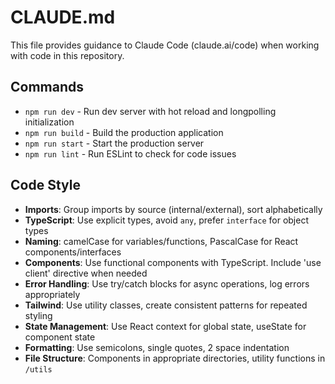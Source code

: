 # CLAUDE.md

This file provides guidance to Claude Code (claude.ai/code) when working with code in this repository.

## Commands
- `npm run dev` - Run dev server with hot reload and longpolling initialization
- `npm run build` - Build the production application
- `npm run start` - Start the production server
- `npm run lint` - Run ESLint to check for code issues

## Code Style
- **Imports**: Group imports by source (internal/external), sort alphabetically
- **TypeScript**: Use explicit types, avoid `any`, prefer `interface` for object types
- **Naming**: camelCase for variables/functions, PascalCase for React components/interfaces
- **Components**: Use functional components with TypeScript. Include 'use client' directive when needed
- **Error Handling**: Use try/catch blocks for async operations, log errors appropriately
- **Tailwind**: Use utility classes, create consistent patterns for repeated styling
- **State Management**: Use React context for global state, useState for component state
- **Formatting**: Use semicolons, single quotes, 2 space indentation
- **File Structure**: Components in appropriate directories, utility functions in `/utils`